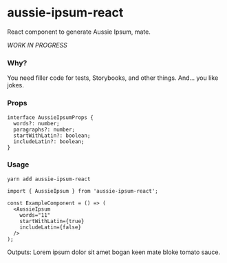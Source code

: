 # aussie-ipsum-react
React component to generate Aussie Ipsum, mate.

*WORK IN PROGRESS*

### Why?

You need filler code for tests, Storybooks, and other things. And... you like jokes.

### Props

```tsx
interface AussieIpsumProps {
  words?: number;
  paragraphs?: number;
  startWithLatin?: boolean;
  includeLatin?: boolean;
}
```

### Usage

```
yarn add aussie-ipsum-react
```

```tsx
import { AussieIpsum } from 'aussie-ipsum-react';

const ExampleComponent = () => (
  <AussieIpsum
    words="11"
    startWithLatin={true}
    includeLatin={false}
  />
);
```

Outputs: Lorem ipsum dolor sit amet bogan keen mate bloke tomato sauce.
